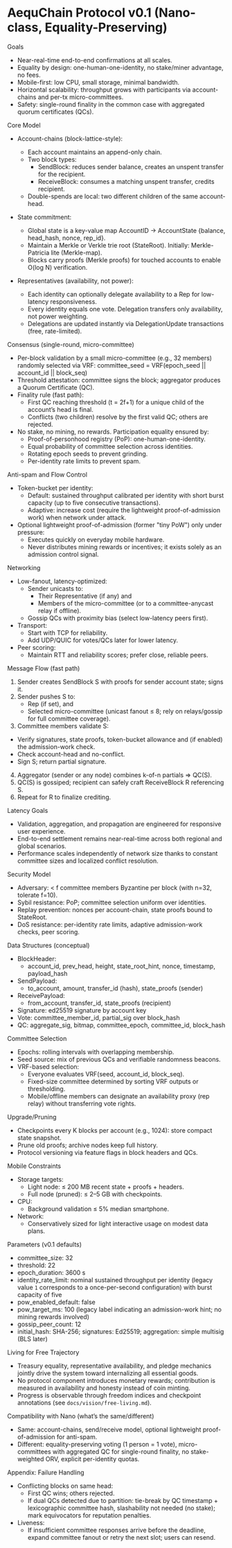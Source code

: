 # AequChain Protocol v0.1 (Nano-class, Equality-Preserving)

Goals
- Near-real-time end-to-end confirmations at all scales.
- Equality by design: one-human-one-identity, no stake/miner advantage, no fees.
- Mobile-first: low CPU, small storage, minimal bandwidth.
- Horizontal scalability: throughput grows with participants via account-chains and per-tx micro-committees.
- Safety: single-round finality in the common case with aggregated quorum certificates (QCs).

Core Model
- Account-chains (block-lattice-style):
  - Each account maintains an append-only chain.
  - Two block types:
    - SendBlock: reduces sender balance, creates an unspent transfer for the recipient.
    - ReceiveBlock: consumes a matching unspent transfer, credits recipient.
  - Double-spends are local: two different children of the same account-head.

- State commitment:
  - Global state is a key-value map AccountID -> AccountState {balance, head_hash, nonce, rep_id}.
  - Maintain a Merkle or Verkle trie root (StateRoot). Initially: Merkle-Patricia lite (Merkle-map).
  - Blocks carry proofs (Merkle proofs) for touched accounts to enable O(log N) verification.

- Representatives (availability, not power):
  - Each identity can optionally delegate availability to a Rep for low-latency responsiveness.
  - Every identity equals one vote. Delegation transfers only availability, not power weighting.
  - Delegations are updated instantly via DelegationUpdate transactions (free, rate-limited).

Consensus (single-round, micro-committee)
- Per-block validation by a small micro-committee (e.g., 32 members) randomly selected via VRF:
  committee_seed = VRF(epoch_seed || account_id || block_seq)
- Threshold attestation: committee signs the block; aggregator produces a Quorum Certificate (QC).
- Finality rule (fast path):
  - First QC reaching threshold (t = 2f+1) for a unique child of the account’s head is final.
  - Conflicts (two children) resolve by the first valid QC; others are rejected.
- No stake, no mining, no rewards. Participation equality ensured by:
  - Proof-of-personhood registry (PoP): one-human-one-identity.
  - Equal probability of committee selection across identities.
  - Rotating epoch seeds to prevent grinding.
  - Per-identity rate limits to prevent spam.

Anti-spam and Flow Control
- Token-bucket per identity:
  - Default: sustained throughput calibrated per identity with short burst capacity (up to five consecutive transactions).
  - Adaptive: increase cost (require the lightweight proof-of-admission work) when network under attack.
- Optional lightweight proof-of-admission (former "tiny PoW") only under pressure:
  - Executes quickly on everyday mobile hardware.
  - Never distributes mining rewards or incentives; it exists solely as an admission control signal.

Networking
- Low-fanout, latency-optimized:
  - Sender unicasts to:
    - Their Representative (if any) and
    - Members of the micro-committee (or to a committee-anycast relay if offline).
  - Gossip QCs with proximity bias (select low-latency peers first).
- Transport:
  - Start with TCP for reliability.
  - Add UDP/QUIC for votes/QCs later for lower latency.
- Peer scoring:
  - Maintain RTT and reliability scores; prefer close, reliable peers.

Message Flow (fast path)
1) Sender creates SendBlock S with proofs for sender account state; signs it.
2) Sender pushes S to:
   - Rep (if set), and
   - Selected micro-committee (unicast fanout ≤ 8; rely on relays/gossip for full committee coverage).
3) Committee members validate S:
  - Verify signatures, state proofs, token-bucket allowance and (if enabled) the admission-work check.
   - Check account-head and no-conflict.
   - Sign S; return partial signature.
4) Aggregator (sender or any node) combines k-of-n partials => QC(S).
5) QC(S) is gossiped; recipient can safely craft ReceiveBlock R referencing S.
6) Repeat for R to finalize crediting.

Latency Goals
- Validation, aggregation, and propagation are engineered for responsive user experience.
- End-to-end settlement remains near-real-time across both regional and global scenarios.
- Performance scales independently of network size thanks to constant committee sizes and localized conflict resolution.

Security Model
- Adversary: < f committee members Byzantine per block (with n=32, tolerate f=10).
- Sybil resistance: PoP; committee selection uniform over identities.
- Replay prevention: nonces per account-chain, state proofs bound to StateRoot.
- DoS resistance: per-identity rate limits, adaptive admission-work checks, peer scoring.

Data Structures (conceptual)
- BlockHeader:
  - account_id, prev_head, height, state_root_hint, nonce, timestamp, payload_hash
- SendPayload:
  - to_account, amount, transfer_id (hash), state_proofs (sender)
- ReceivePayload:
  - from_account, transfer_id, state_proofs (recipient)
- Signature: ed25519 signature by account key
- Vote: committee_member_id, partial_sig over block_hash
- QC: aggregate_sig, bitmap, committee_epoch, committee_id, block_hash

Committee Selection
- Epochs: rolling intervals with overlapping membership.
- Seed source: mix of previous QCs and verifiable randomness beacons.
- VRF-based selection:
  - Everyone evaluates VRF(seed, account_id, block_seq).
  - Fixed-size committee determined by sorting VRF outputs or thresholding.
  - Mobile/offline members can designate an availability proxy (rep relay) without transferring vote rights.

Upgrade/Pruning
- Checkpoints every K blocks per account (e.g., 1024): store compact state snapshot.
- Prune old proofs; archive nodes keep full history.
- Protocol versioning via feature flags in block headers and QCs.

Mobile Constraints
- Storage targets:
  - Light node: ≤ 200 MB recent state + proofs + headers.
  - Full node (pruned): ≤ 2–5 GB with checkpoints.
- CPU:
  - Background validation ≤ 5% median smartphone.
- Network:
  - Conservatively sized for light interactive usage on modest data plans.

Parameters (v0.1 defaults)
- committee_size: 32
- threshold: 22
- epoch_duration: 3600 s
- identity_rate_limit: nominal sustained throughput per identity (legacy value `1` corresponds to a once-per-second configuration) with burst capacity of five
- pow_enabled_default: false
- pow_target_ms: 100 (legacy label indicating an admission-work hint; no mining rewards involved)
- gossip_peer_count: 12
- initial_hash: SHA-256; signatures: Ed25519; aggregation: simple multisig (BLS later)

Living for Free Trajectory
- Treasury equality, representative availability, and pledge mechanics jointly drive the system toward internalizing all essential goods.
- No protocol component introduces monetary rewards; contribution is measured in availability and honesty instead of coin minting.
- Progress is observable through freedom indices and checkpoint annotations (see `docs/vision/free-living.md`).

Compatibility with Nano (what’s the same/different)
- Same: account-chains, send/receive model, optional lightweight proof-of-admission for anti-spam.
- Different: equality-preserving voting (1 person = 1 vote), micro-committees with aggregated QC for single-round finality, no stake-weighted ORV, explicit per-identity quotas.

Appendix: Failure Handling
- Conflicting blocks on same head:
  - First QC wins; others rejected.
  - If dual QCs detected due to partition: tie-break by QC timestamp + lexicographic committee hash, slashability not needed (no stake); mark equivocators for reputation penalties.
- Liveness:
  - If insufficient committee responses arrive before the deadline, expand committee fanout or retry the next slot; users can resend.